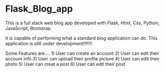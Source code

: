 # Flask_Blog_app
This is a full stack web blog app developed with Flask, Html, Css, Python, JavaScript, Bootstrap.

It is capable of performing what a standard blog application can do. This application is still under development!!!!!!!

Some Features are.... 1) User can create an account
                      2) User can edit their account info
                      3) User can upload their profile picture
                      4) User can edit their photo
                      5) User can creat a post
                      6) User can edit their post
